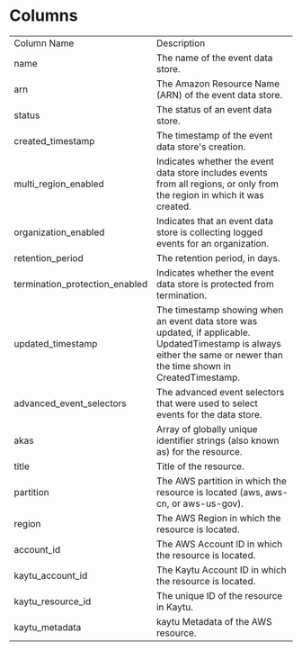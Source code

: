 # Columns  

<table>
	<tr><td>Column Name</td><td>Description</td></tr>
	<tr><td>name</td><td>The name of the event data store.</td></tr>
	<tr><td>arn</td><td>The Amazon Resource Name (ARN) of the event data store.</td></tr>
	<tr><td>status</td><td>The status of an event data store.</td></tr>
	<tr><td>created_timestamp</td><td>The timestamp of the event data store&#39;s creation.</td></tr>
	<tr><td>multi_region_enabled</td><td>Indicates whether the event data store includes events from all regions, or only from the region in which it was created.</td></tr>
	<tr><td>organization_enabled</td><td>Indicates that an event data store is collecting logged events for an organization.</td></tr>
	<tr><td>retention_period</td><td>The retention period, in days.</td></tr>
	<tr><td>termination_protection_enabled</td><td>Indicates whether the event data store is protected from termination.</td></tr>
	<tr><td>updated_timestamp</td><td>The timestamp showing when an event data store was updated, if applicable. UpdatedTimestamp is always either the same or newer than the time shown in CreatedTimestamp.</td></tr>
	<tr><td>advanced_event_selectors</td><td>The advanced event selectors that were used to select events for the data store.</td></tr>
	<tr><td>akas</td><td>Array of globally unique identifier strings (also known as) for the resource.</td></tr>
	<tr><td>title</td><td>Title of the resource.</td></tr>
	<tr><td>partition</td><td>The AWS partition in which the resource is located (aws, aws-cn, or aws-us-gov).</td></tr>
	<tr><td>region</td><td>The AWS Region in which the resource is located.</td></tr>
	<tr><td>account_id</td><td>The AWS Account ID in which the resource is located.</td></tr>
	<tr><td>kaytu_account_id</td><td>The Kaytu Account ID in which the resource is located.</td></tr>
	<tr><td>kaytu_resource_id</td><td>The unique ID of the resource in Kaytu.</td></tr>
	<tr><td>kaytu_metadata</td><td>kaytu Metadata of the AWS resource.</td></tr>
</table>